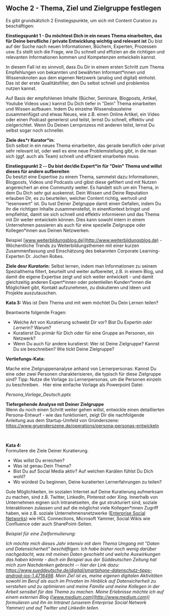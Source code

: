 ## Woche 2 - Thema, Ziel und Zielgruppe festlegen

Es gibt grundsätzlich 2 Einstiegspunkte, um sich mit Content Curation zu beschäftigen:

 **Einstiegspunkt 1 - Du möchtest Dich in ein neues Thema einarbeiten, das für Deine berufliche / private Entwicklung wichtig und relevant ist**
 Du bist auf der Suche nach neuen Informationen, Büchern, Experten, Prozessen usw. Es stellt sich die Frage, wie Du schnell und effizien an die richtigen und relevanten Informationen kommen und Kompetenzen entwickeln kannst.

 In diesem Fall ist es sinnvoll, dass Du Dir in einem ersten Schritt zum Thema Empfehlungen von bekannten und bewährten Informant*innen  und Wissensknoten aus dem eigenen Netzwerk (analog und digital) einholst. Das ist der erste Qualitätsfilter, den Du selbst schnell und problemlos nutzen kannst.

 Auf Basis der empfohlenen Inhalte (Bücher, Seminare, Blogposts, Artikel, Youtube Videos usw.) kannst Du Dich tiefer in "Dein" Thema einarbeiten und Wissen aufbauen. Indem Du einzelne Wissensbausteine zusammenfügst und etwas Neues, wie z.B. einen Online Artikel, ein Video oder einen Podcast generierst und teilst, lernst Du schnell, effektiv und zielgerichtet. Wenn Du Deinen Lernprozess mit anderen teilst, lernst Du selbst sogar noch schneller.

 **Ziele des\*r Kurator\*in:**\
 Sich selbst in ein neues Thema einarbeiten, das gerade beruflich oder privat sehr relevant ist, oder weil es eine neue Problemstellung gibt, in die man sich (ggf. auch als Team) schnell und effizient einarbeiten muss.

 **Einstiegspunkt 2 -- Du bist der/die Expert\*in für "Dein" Thema und willst dieses für andere aufbereiten**\
 Du besitzt eine Expertise zu einem Thema, sammelst dazu Informationen, Blogposts, Videos und Podcasts und gibst diese gefiltert und mit Nutzen angereichert an eine Community weiter. Es handelt sich um ein Thema, in dem Du Dich sehr gut auskennst. Dein Wissen und Deine Reputation erlauben Dir, es zu beurteilen, welcher Content richtig, wertvoll und "lesenswert" ist. Du tust Deiner Zielgruppe damit einen Gefallen, indem Du ihr die richtigen Inhalte zusammenstellst, in einenKontext bringst und empfiehlst, damit sie sich schnell und effektiv informieren und das Thema mit Dir weiter entwickeln können. Dies kann sowohl intern in einem Unternehmen passieren als auch für eine spezielle Zielgruppe oder Kollegen*innen aus Deinen Netzwerken.

 Beispiel [www.weiterbildungsblog.de](http://www.weiterbildungsblog.de) - Wöchentliche Trends zu Weiterbildungsthemen mit einer kurzen Zusammenfassung und Einschätzung des bekannten Corporate Learning-Experten Dr. Jochen Robes.

 **Ziele des*r Kurator*in:**
 Selbst lernen, indem man Informationen zu seinem Spezialthema filtert, beurteilt und weiter aufbereitet, z.B. in einem Blog, und damit die eigene Expertise zeigt und sich weiter entwickelt - und damit gleichzeitig anderen Expert\*innen oder potentiellen Kunden*innen die Möglichkeit gibt, Kontakt aufzunehmen, zu diskutieren und Ideen und Projekte auszutauschen.

 **Kata 3:**
 Was ist Dein Thema und mit wem möchtet Du Dein Lernen teilen?

 Beantworte folgende Fragen:

-   Welche Art von Kuratierung schwebt Dir vor? Bist Du Expert*in oder Lerner*in? Warum?
-   Kuratierst Du primär für Dich oder für eine Gruppe an Personen, ein Netzwerk?
-   Wenn Du auch für andere kuratierst: Wer ist Deine Zielgruppe? Kannst Du sie beschreiben? Wie tickt Deine Zielgruppe?

 **Vertiefungs-Kata:**

 Mache eine Zielgruppenanalyse anhand von Lernerpersonas: Kannst Du eine oder zwei Personen charakterisieren, die typisch für diese Zielgruppe sind? Tipp: Nutze die Vorlage zu Lernerpersonas, um die Personen einzeln zu beschreiben.
 
 Hier eine einfache Vorlage als Powerpoint Datei:

 *Persona_Vorlage_Deutsch.pptx*

 **Tiefergehende Analyse mit Deiner Zielgruppe**\
 Wenn du noch einen Schritt weiter gehen willst, entwickle einen detaillierten Persona-Entwurf - wie das funktioniert, zeigt Dir die nachfolgende Anleitung aus dem Startup-Umfeld von Gründerszene: https://www.gruenderszene.de/operations/persona-personas-entwickeln

  

 **Kata 4:**\
 Formuliere die Ziele Deiner Kuratierung.

-   Was willst Du erreichen?
-   Was ist genau Dein Thema?
-   Bist Du auf Social Media aktiv? Auf welchen Kanälen fühlst Du Dich wohl?
-   Wo würdest Du beginnen, Deine kuratierten Lernerfahrungen zu teilen?

 Gute Möglichkeiten, im sozialen Internet auf Deine Kuratierung aufmerksam zu machen, sind z.B. Twitter, LinkedIn, Pinterest oder Xing. Innerhalb von Unternehmen eignen sich Intranetseiten, die gut strukturiert sind, soziale Interaktionen zulassen und auf die möglichst viele Kollegen\*innen Zugriff haben, wie z.B. soziale Unternehmensnetzwerke ([Enterprise Social Networks](https://www.computerwoche.de/a/erfolgreich-dank-esn,3544076)) wie HCL Connections, Microsoft Yammer, Social Wikis wie Confluence oder auch SharePoint-Seiten.

 *Beispiel für eine Zielformulierung:*

 *Ich möchte mich dieses Jahr intensiv mit dem Thema Umgang mit "Daten und Datensicherheit" beschäftigen. Ich habe bisher noch wenig darüber nachgedacht, was mit meinen Daten geschieht und welche Auswirkungen das haben könnte - doch ein Beispiel aus der Süddeutschen Zeitung hat mich zum Nachdenken gebracht -- hier der Link dazu: https://www.sueddeutsche.de/digital/smartphone-datenschutz-tipps-android-ios-1.4716498. Mein Ziel ist es, meine eigenen digitalen Aktivitäten sowohl im Beruf als auch im Privaten im Hinblick auf Datensicherheit zu verstehen und zu optimieren und meine Familie und meine Kollegen in der Arbeit sensibel für das Thema zu machen. Meine Erlebnisse möchte ich auf einem externen Blog ([www.medium.com](http://www.medium.com)) formulieren und ihn im Intranet (unserem Enterprise Social Network Yammer) und auf Twitter und Linkedin teilen.*
